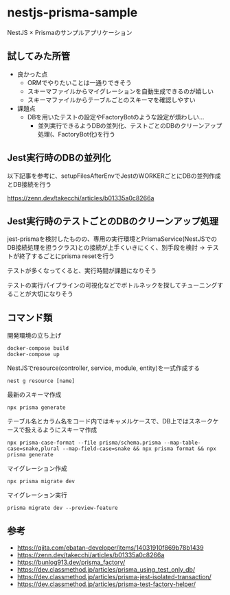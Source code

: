 # nestjs-prisma-sample

NestJS × Prismaのサンプルアプリケーション

## 試してみた所管
- 良かった点
  - ORMでやりたいことは一通りできそう
  - スキーマファイルからマイグレーションを自動生成できるのが嬉しい
  - スキーマファイルからテーブルごとのスキーマを確認しやすい
- 課題点
  - DBを用いたテストの設定やFactoryBotのような設定が煩わしい...
    - 並列実行できるようDBの並列化、テストごとのDBのクリーンアップ処理(、FactoryBot化)を行う

## Jest実行時のDBの並列化
以下記事を参考に、setupFilesAfterEnvでJestのWORKERごとにDBの並列作成とDB接続を行う

https://zenn.dev/takecchi/articles/b01335a0c8266a

## Jest実行時のテストごとのDBのクリーンアップ処理
jest-prismaを検討したものの、専用の実行環境とPrismaService(NestJSでのDB接続処理を担うクラス)との接続が上手くいきにくく、別手段を検討
→ テストが終了するごとにprisma resetを行う

テストが多くなってくると、実行時間が課題になりそう

テストの実行パイプラインの可視化などでボトルネックを探してチューニングすることが大切になりそう

## コマンド類
開発環境の立ち上げ
```
docker-compose build
docker-compose up
```

NestJSでresource(controller, service, module, entity)を一式作成する
```
nest g resource [name]
```

最新のスキーマ作成
```
npx prisma generate
```

テーブル名とカラム名をコード内ではキャメルケースで、DB上ではスネークケースで扱えるようにスキーマ作成
```
npx prisma-case-format --file prisma/schema.prisma --map-table-case=snake,plural --map-field-case=snake && npx prisma format && npx prisma generate
```

マイグレーション作成
```
npx prisma migrate dev
```

マイグレーション実行
```
prisma migrate dev --preview-feature
```

## 参考
- https://qiita.com/ebatan-developer/items/14031910f869b78b1439
- https://zenn.dev/takecchi/articles/b01335a0c8266a
- https://bunlog913.dev/prisma_factory/
- https://dev.classmethod.jp/articles/prisma_using_test_only_db/
- https://dev.classmethod.jp/articles/prisma-jest-isolated-transaction/
- https://dev.classmethod.jp/articles/prisma-test-factory-helper/
